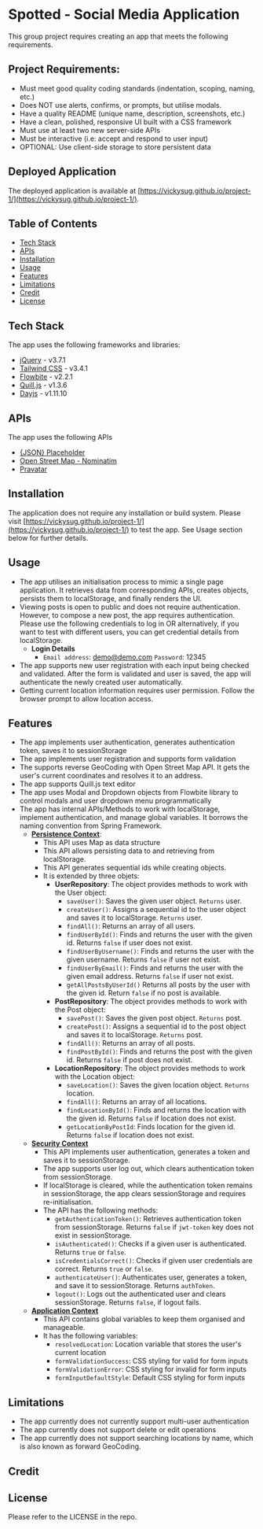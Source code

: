 # Spotted - Social Media Application

This group project requires creating an app that meets the following requirements.

## Project Requirements:

* Must meet good quality coding standards (indentation, scoping, naming, etc.)
* Does NOT use alerts, confirms, or prompts, but utilise modals.
* Have a quality README (unique name, description, screenshots, etc.)
* Have a clean, polished, responsive UI built with a CSS framework
* Must use at least two new server-side APIs
* Must be interactive (i.e: accept and respond to user input)
* OPTIONAL: Use client-side storage to store persistent data

## Deployed Application

The deployed application is available at [https://vickysug.github.io/project-1/](https://vickysug.github.io/project-1/).

## Table of Contents
* [Tech Stack](#tech-stack)
* [APIs](#apis)
* [Installation](#installation)
* [Usage](#usage)
* [Features](#features)
* [Limitations](#limitations)
* [Credit](#credit)
* [License](#license)

## Tech Stack
The app uses the following frameworks and libraries:
* [jQuery](https://jquery.com/) - v3.7.1
* [Tailwind CSS](https://tailwindcss.com/) - v3.4.1
* [Flowbite](https://flowbite.com/) - v2.2.1
* [Quill.js](https://quilljs.com/) - v1.3.6
* [Dayjs](https://day.js.org/) - v1.11.10

## APIs
The app uses the following APIs
* [{JSON} Placeholder](https://jsonplaceholder.typicode.com/)
* [Open Street Map - Nominatim](https://nominatim.openstreetmap.org/ui/about.html)
* [Pravatar](https://pravatar.cc/)

## Installation
The application does not require any installation or build system. Please visit [https://vickysug.github.io/project-1/](https://vickysug.github.io/project-1/) to test the app. See Usage section below for further details.
## Usage
* The app utilises an initialisation process to mimic a single page application. It retrieves data from corresponding APIs, creates objects, persists them to localStorage, and finally renders the UI.
* Viewing posts is open to public and does not require authentication. However, to compose a new post, the app requires authentication. Please use the following credentials to log in OR alternatively, if you want to test with different users, you can get credential details from localStorage.
  * **Login Details** 
    * `Email address`: demo@demo.com `Password`: 12345
* The app supports new user registration with each input being checked and validated. After the form is validated and user is saved, the app will authenticate the newly created user automatically.
* Getting current location information requires user permission. Follow the browser prompt to allow location access.
## Features
* The app implements user authentication, generates authentication token, saves it to sessionStorage
* The app implements user registration and supports form validation
* The supports reverse GeoCoding with Open Street Map API. It gets the user's current coordinates and resolves it to an address. 
* The app supports Quill.js text editor
* The app uses Modal and Dropdown objects from Flowbite library to control modals and user dropdown menu programmatically
* The app has internal APIs/Methods to work with localStorage, implement authentication, and manage global variables. It borrows the naming convention from Spring Framework.
  * **[Persistence Context](assets/js/persistence-context.js)**: 
    * This API uses Map as data structure
    * This API allows persisting data to and retrieving from localStorage.
    * This API generates sequential ids while creating objects.
    * It is extended by three objets:
      * **UserRepository**: The object provides methods to work with the User object:
        * `saveUser()`: Saves the given user object. `Returns` user. 
        * `createUser()`: Assigns a sequential id to the user object and saves it to localStorage. `Returns` user.
        * `findAll()`: Returns an array of all users.
        * `findUserById()`: Finds and returns the user with the given id. Returns `false` if user does not exist.
        * `findUserByUsername()`: Finds and returns the user with the given username. Returns `false` if user not exist.
        * `findUserByEmail()`: Finds and returns the user with the given email address. Returns `false` if user not exist.
        * `getAllPostsByUserId()` Returns all posts by the user with the given id. Return `false` if no post is available.
      * **PostRepository**: The object provides methods to work with the Post object:
        * `savePost()`: Saves the given post object. `Returns` post.
        * `createPost()`: Assigns a sequential id to the post object and saves it to localStorage. `Returns` post.
        * `findAll()`: Returns an array of all posts.
        * `findPostById()`: Finds and returns the post with the given id. Returns `false` if post does not exist.
      * **LocationRepository**: The object provides methods to work with the Location object:
        * `saveLocation()`: Saves the given location object. `Returns` location.
        * `findAll()`: Returns an array of all locations.
        * `findLocationById()`: Finds and returns the location with the given id. Returns `false` if location does not exist.
        * `getLocationByPostId`: Finds location for the given id. Returns `false` if location does not exist.
  * **[Security Context](assets/js/security-context.js)**
    * This API implements user authentication, generates a token and saves it to sessionStorage. 
    * The app supports user log out, which clears authentication token from sessionStorage. 
    * If localStorage is cleared, while the authentication token remains in sessionStorage, the app clears sessionStorage and requires re-initialisation.
    * The API has the following methods:
      * `getAuthenticationToken()`: Retrieves authentication token from sessionStorage. Returns `false` if `jwt-token` key does not exist in sessionStorage.
      * `isAuthenticated()`: Checks if a given user is authenticated. Returns `true` or `false`.
      * `isCredentialsCorrect()`: Checks if given user credentials are correct. Returns `true` or `false`.
      * `authenticateUser()`: Authenticates user, generates a token, and save it to sessionStorage. Returns `authToken`.
      * `logout()`: Logs out the authenticated user and clears sessionStorage. Returns `false`, if logout fails.
  * **[Application Context](assets/js/application-context.js)**
    * This API contains global variables to keep them organised and manageable. 
    * It has the following variables:
      * `resolvedLocation`: Location variable that stores the user's current location
      * `formValidationSuccess`: CSS styling for valid for form inputs
      * `formValidationError`: CSS styling for invalid for form inputs
      * `formInputDefaultStyle`: Default CSS styling for form inputs
## Limitations
* The app currently does not currently support multi-user authentication
* The app currently does not support delete or edit operations
* The app currently does not support searching locations by name, which is also known as forward GeoCoding.
## Credit
## License
Please refer to the LICENSE in the repo.
